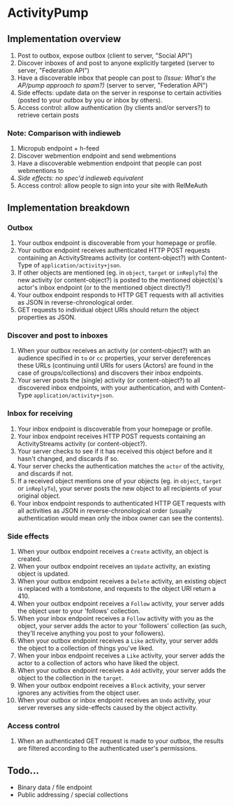 ActivityPump
============

Implementation overview
-----------------------

1.  Post to outbox, expose outbox (client to server, "Social API")
2.  Discover inboxes of and post to anyone explicitly targeted (server
    to server, "Federation API")
3.  Have a discoverable inbox that people can post to *(Issue: What's the AP/pump
    approach to spam?)* (server to server, "Federation API")
4.  Side effects: update data on the server in response to certain
    activities (posted to your outbox by you or inbox by others).
5.  Access control: allow authentication (by clients and/or servers?) to
    retrieve certain posts

### Note: Comparison with indieweb

1.  Micropub endpoint + h-feed
2.  Discover webmention endpoint and send webmentions
3.  Have a discoverable webmention endpoint that people can post
    webmentions to
4.  *Side effects: no spec'd indieweb equivalent*
5.  Access control: allow people to sign into your site with RelMeAuth

Implementation breakdown
------------------------

### Outbox

1.  Your outbox endpoint is discoverable from your homepage or profile.
2.  Your outbox endpoint receives authenticated HTTP POST requests
    containing an ActivityStreams activity (or content-object?) with
    Content-Type of `application/activity+json`.
3.  If other objects are mentioned (eg. in `object`, `target` or
    `inReplyTo`) the new activity (or content-object?) is posted to the
    mentioned object(s)'s actor's inbox endpoint (or to the mentioned
    object directly?)
4.  Your outbox endpoint responds to HTTP GET requests with all
    activities as JSON in reverse-chronological order.
5.  GET requests to individual object URIs should return the object
    properties as JSON.

### Discover and post to inboxes

1.  When your outbox receives an activity (or content-object?) with an
    audience specified in `to` or `cc` properties, your server
    dereferences these URLs (continuing until URIs for users (Actors)
    are found in the case of groups/collections) and discovers their
    inbox endpoints.
2.  Your server posts the (single) activity (or content-object?) to all
    discovered inbox endpoints, with your authentication, and with
    Content-Type `application/activity+json`.

### Inbox for receiving

1.  Your inbox endpoint is discoverable from your homepage or profile.
2.  Your inbox endpoint receives HTTP POST requests containing an
    ActivityStreams activity (or content-object?).
3.  Your server checks to see if it has received this object before and
    it hasn't changed, and discards if so.
4.  Your server checks the authentication matches the `actor` of the
    activity, and discards if not.
5.  If a received object mentions one of your objects (eg. in `object`,
    `target` or `inReplyTo`), your server posts the new object to all
    recipients of your original object.
6.  Your inbox endpoint responds to authenticated HTTP GET requests with
    all activities as JSON in reverse-chronological order (usually
    authentication would mean only the inbox owner can see the
    contents).

### Side effects

1.  When your outbox endpoint receives a `Create` activity, an object is
    created.
2.  When your outbox endpoint receives an `Update` activity, an existing
    object is updated.
3.  When your outbox endpoint receives a `Delete` activity, an existing
    object is replaced with a tombstone, and requests to the object URI
    return a 410.
4.  When your outbox endpoint receives a `Follow` activity, your server
    adds the object user to your 'follows' collection.
5.  When your inbox endpoint receives a `Follow` activity with you as
    the object, your server adds the actor to your 'followers'
    collection (as such, they'll receive anything you post to your
    followers).
6.  When your outbox endpoint receives a `Like` activity, your server
    adds the object to a collection of things you've liked.
7.  When your inbox endpoint receives a `Like` activity, your server
    adds the actor to a collection of actors who have liked the object.
8.  When your outbox endpoint receives a `Add` activity, your server
    adds the object to the collection in the `target`.
9.  When your outbox endpoint receives a `Block` activity, your server
    ignores any activities from the object user.
10. When your outbox or inbox endpoint receives an `Undo` activity, your
    server reverses any side-effects caused by the object activity.

### Access control

1.  When an authenticated GET request is made to your outbox, the
    results are filtered according to the authenticated user's
    permissions.

Todo...
-------

-   Binary data / file endpoint
-   Public addressing / special collections

